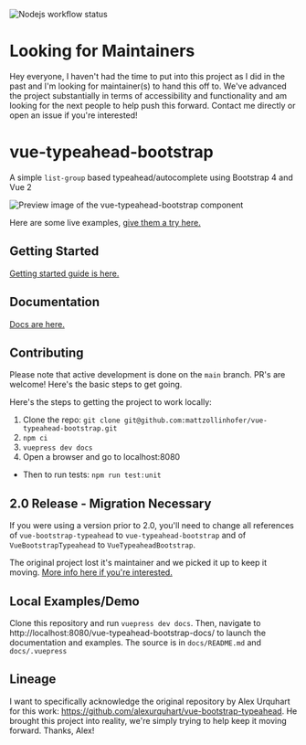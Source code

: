 ![Nodejs workflow status](https://github.com/mattzollinhofer/vue-typeahead-bootstrap/actions/workflows/nodejs.yml/badge.svg)

# Looking for Maintainers
Hey everyone, I haven't had the time to put into this project as I did in the past and I'm looking for maintainer(s) to hand this off to. We've advanced the project substantially in terms of accessibility and functionality and am looking for the next people to help push this forward. Contact me directly or open an issue if you're interested!

# vue-typeahead-bootstrap

A simple `list-group` based typeahead/autocomplete using Bootstrap 4 and Vue 2

<img src="https://raw.githubusercontent.com/mattzollinhofer/vue-typeahead-bootstrap/main/assets/screenshot.png" alt="Preview image of the vue-typeahead-bootstrap component">

Here are some live examples, [give them a try here.](https://mattzollinhofer.github.io/vue-typeahead-bootstrap-docs/examples/examples.html#custom-suggestion-slot)

## Getting Started
[Getting started guide is here.](https://mattzollinhofer.github.io/vue-typeahead-bootstrap-docs/guide/gettingStarted.html#installation)

## Documentation
[Docs are here.](https://mattzollinhofer.github.io/vue-typeahead-bootstrap-docs/)

## Contributing
Please note that active development is done on the `main` branch. PR's are welcome! Here's the basic steps to get going.

Here's the steps to getting the project to work locally:

1. Clone the repo: `git clone git@github.com:mattzollinhofer/vue-typeahead-bootstrap.git`
2. `npm ci`
3. `vuepress dev docs`
4. Open a browser and go to localhost:8080

* Then to run tests: `npm run test:unit`

## 2.0 Release - Migration Necessary
If you were using a version prior to 2.0, you'll need to change all references of `vue-bootstrap-typeahead` to `vue-typeahead-bootstrap` and of `VueBootstrapTypeahead` to `VueTypeaheadBootstrap`.

The original project lost it's maintainer and we picked it up to keep it moving. [More info here if you're interested.](https://github.com/alexurquhart/vue-bootstrap-typeahead/issues/60)

## Local Examples/Demo
Clone this repository and run `vuepress dev docs`. Then, navigate to http://localhost:8080/vue-typeahead-bootstrap-docs/ to launch the documentation and examples. The source is in `docs/README.md` and `docs/.vuepress`

## Lineage
I want to specifically acknowledge the original repository by Alex Urquhart for this work: https://github.com/alexurquhart/vue-bootstrap-typeahead. He brought this project into reality, we're simply trying to help keep it moving forward. Thanks, Alex!
